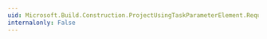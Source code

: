 ```yaml
---
uid: Microsoft.Build.Construction.ProjectUsingTaskParameterElement.RequiredLocation
internalonly: False
---
```

